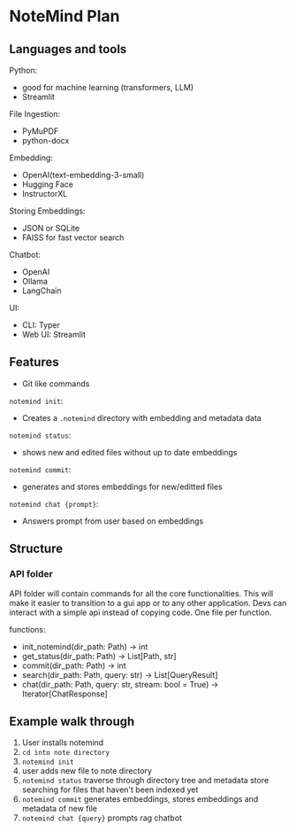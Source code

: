 # NoteMind Plan

## Languages and tools
Python:
- good for machine learning (transformers, LLM)
- Streamlit

File Ingestion:
- PyMuPDF
- python-docx

Embedding:
- OpenAI(text-embedding-3-small)
- Hugging Face
- InstructorXL

Storing Embeddings:
- JSON or SQLite
- FAISS for fast vector search

Chatbot:
- OpenAI
- Ollama
- LangChain

UI:
- CLI: Typer
- Web UI: Streamlit

## Features
- Git like commands

`notemind init`:
- Creates a `.notemind` directory with embedding and metadata data

`notemind status`:
- shows new and edited files without up to date embeddings

`notemind commit`:
- generates and stores embeddings for new/editted files

`notemind chat {prompt}`:
- Answers prompt from user based on embeddings

## Structure

### API folder
API folder will contain commands for all the core functionalities. This will make it easier to transition to a gui app or to any other application. Devs can interact with a simple api instead of copying code. One file per function.

functions:
- init_notemind(dir_path: Path) -> int
- get_status(dir_path: Path) -> List\[Path, str\]
- commit(dir_path: Path) -> int
- search(dir_path: Path, query: str) -> List\[QueryResult\]
- chat(dir_path: Path, query: str, stream: bool = True) -> Iterator\[ChatResponse\]

## Example walk through
1. User installs notemind
2. `cd into note directory`
3. `notemind init`
4. user adds new file to note directory
5. `notemind status` traverse through directory tree and metadata store searching for files that haven't been indexed yet
6. `notemind commit` generates embeddings, stores embeddings and metadata of new file
7. `notemind chat {query}` prompts rag chatbot
